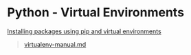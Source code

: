 # Python - Virtual Environments

[Installing packages using pip and virtual environments](https://packaging.python.org/guides/installing-using-pip-and-virtual-environments/)

> [virtualenv-manual.md](/manuals/python/tools/virtualenv-manual.md)
